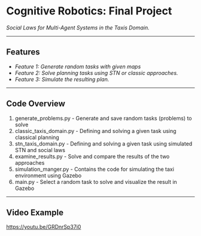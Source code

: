 # **Cognitive Robotics: Final Project**

*Social Laws for Multi-Agent Systems in the Taxis Domain.*

---

## **Features**
- *Feature 1: Generate random tasks with given maps*
- *Feature 2: Solve planning tasks using STN or classic approaches.*
- *Feature 3: Simulate the resulting plan.*

---

## **Code Overview**
1. generate_problems.py - Generate and save random tasks (problems) to solve 
2. classic_taxis_domain.py - Defining and solving a given task using classical planning 
3. stn_taxis_domain.py - Defining and solving a given task using simulated STN and social laws 
4. examine_results.py - Solve and compare the results of the two approaches  
5. simulation_manger.py -  Contains the code for simulating the taxi environment using Gazebo
6. main.py - Select a random task to solve and visualize the result in Gazebo

---

## **Video Example**
https://youtu.be/GRDnrSp37i0
